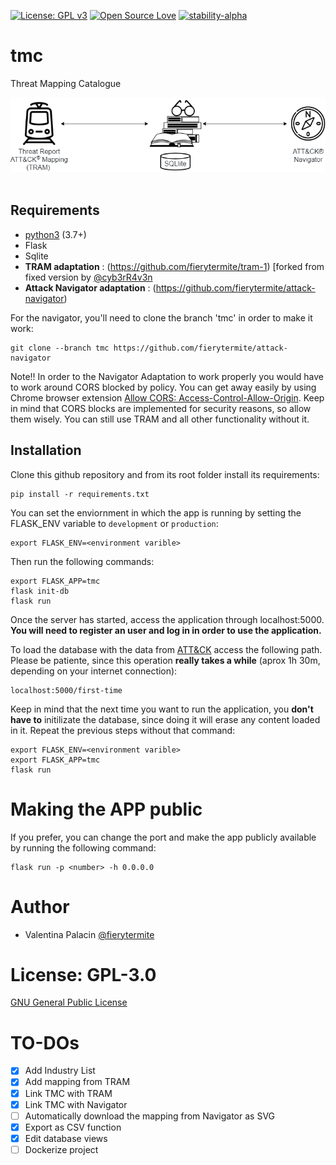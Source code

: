 [![License: GPL v3](https://img.shields.io/badge/License-GPLv3-blue.svg)](https://www.gnu.org/licenses/gpl-3.0)
[![Open Source Love](https://badges.frapsoft.com/os/v1/open-source.png?v=103)](https://github.com/ellerbrock/open-source-badges/)
[![stability-alpha](https://img.shields.io/badge/stability-alpha-f4d03f.svg)](https://github.com/mkenney/software-guides/blob/master/STABILITY-BADGES.md#alpha)

# tmc
Threat Mapping Catalogue

![](tmc/static/TMCv1.png "TMC Diagram")
​
## Requirements
- [python3](https://www.python.org/) (3.7+)
- Flask
- Sqlite
- **TRAM adaptation** : (https://github.com/fierytermite/tram-1) [forked from fixed version by [@cyb3rR4v3n](https://twitter.com/cyb3rR4v3n) 
- **Attack Navigator adaptation** : (https://github.com/fierytermite/attack-navigator)  

For the navigator, you'll need to clone the branch 'tmc' in order to make it work:

```
git clone --branch tmc https://github.com/fierytermite/attack-navigator
```

Note!! In order to the Navigator Adaptation to work properly you would have to work around CORS blocked by policy. You can get away easily by using Chrome browser extension [Allow CORS: Access-Control-Allow-Origin](https://chrome.google.com/webstore/detail/allow-cors-access-control/lhobafahddgcelffkeicbaginigeejlf?). Keep in mind that CORS blocks are implemented for security reasons, so allow them wisely. You can still use TRAM and all other functionality without it.  

## Installation

Clone this github repository and from its root folder install its requirements:
```
pip install -r requirements.txt
```

You can set the enviornment in which the app is running by setting the FLASK_ENV variable to ```development``` or ```production```:

```
export FLASK_ENV=<environment varible>
```

Then run the following commands:

```
export FLASK_APP=tmc
flask init-db
flask run
```

Once the server has started, access the application through localhost:5000. **You will need to register an user and log in in order to use the application.**

To load the database with the data from [ATT&CK](https://attack.mitre.org/) access the following path. Please be patiente, since this operation **really takes a while** (aprox 1h 30m, depending on your internet connection):

```
localhost:5000/first-time
```

Keep in mind that the next time you want to run the application, you **don't have to** initilizate the database, since doing it will erase any content loaded in it. Repeat the previous steps without that command:

```
export FLASK_ENV=<environment varible>
export FLASK_APP=tmc
flask run
```

# Making the APP public

If you prefer, you can change the port and make the app publicly available by running the following command:

```
flask run -p <number> -h 0.0.0.0
```

# Author

* Valentina Palacin [@fierytermite](https://twitter.com/fierytermite) 

# License: GPL-3.0

[GNU General Public License](https://www.gnu.org/licenses/gpl-3.0)

# TO-DOs

- [x] Add Industry List
- [x] Add mapping from TRAM
- [x] Link TMC with TRAM
- [x] Link TMC with Navigator
- [ ] Automatically download the mapping from Navigator as SVG
- [x] Export as CSV function
- [x] Edit database views
- [ ] Dockerize project 